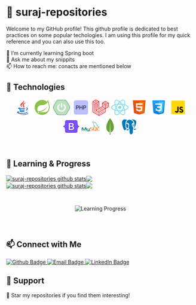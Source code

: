 # 🍊 suraj-repositories

Welcome to my GitHub profile! This github profile is dedicated to best practices on some popular techologies. I am using this profile for my quick reference and you can also use this too.

 🌱 I’m currently learning Spring boot<br>
 💬 Ask me about my snippits<br>
 📫 How to reach me: conacts are mentioned below<br>

## 🚀 Technologies

<p align="center">
  <img src="https://github.com/ProjectsAndPrograms/ProjectsAndPrograms/blob/main/images/java.png" alt="Languages" style="border-radius: 15px;"/>
  <img src="https://github.com/ProjectsAndPrograms/ProjectsAndPrograms/blob/main/images/spring.png" alt="Frameworks" style="border-radius: 15px;"/>
  <img src="https://github.com/ProjectsAndPrograms/ProjectsAndPrograms/blob/main/images/spring-boot.png" alt="Databases" style="border-radius: 15px;"/>
  <img src="https://github.com/ProjectsAndPrograms/ProjectsAndPrograms/blob/main/images/php.png" alt="Tools" style="border-radius: 15px;"/>
  <img src="https://github.com/ProjectsAndPrograms/ProjectsAndPrograms/blob/main/images/laravel.png" alt="Tools" style="border-radius: 15px;"/>
  <img src="https://github.com/ProjectsAndPrograms/ProjectsAndPrograms/blob/main/images/react.png" alt="Tools" style="border-radius: 15px;"/>
  <img src="https://github.com/ProjectsAndPrograms/ProjectsAndPrograms/blob/main/images/html.png" alt="Tools" style="border-radius: 15px;"/>
  <img src="https://github.com/ProjectsAndPrograms/ProjectsAndPrograms/blob/main/images/css.png" alt="Tools" style="border-radius: 15px;"/>
  <img src="https://github.com/ProjectsAndPrograms/ProjectsAndPrograms/blob/main/images/js.png" alt="Tools" style="border-radius: 15px;"/>
  <img src="https://github.com/ProjectsAndPrograms/ProjectsAndPrograms/blob/main/images/bootstrap.png" alt="Tools" style="border-radius: 15px;"/>
  <img src="https://github.com/ProjectsAndPrograms/ProjectsAndPrograms/blob/main/images/mysql.png" alt="Tools" style="border-radius: 15px;"/>
  <img src="https://github.com/ProjectsAndPrograms/ProjectsAndPrograms/blob/main/images/mongo.png" alt="Tools" style="border-radius: 15px;"/>
  <img src="https://github.com/ProjectsAndPrograms/ProjectsAndPrograms/blob/main/images/postgres.png" alt="Tools" style="border-radius: 15px;"/>
</p>

<br/>

   
## 🐎 Learning & Progress



<div align="center">
<a href="https://github.com/suraj-repositories/github-readme-stats#responsive-card-theme#gh-light-mode-only">
<div  style="width: 100%; display: flex;">
 <a href="https://github.com/suraj-repositories/github-readme-stats#responsive-card-theme#gh-light-mode-only" style="display: block;">
  <img align="center" style="max-height: 200px;" src="https://github-readme-stats.vercel.app/api?username=ProjectsAndPrograms&show_icons=true&include_all_commits=true&theme=buefy&hide_border=false#gh-light-mode-only" alt="suraj-repositories github stats" />
 </a>
 <a href="https://github.com/suraj-repositories/github-readme-stats#responsive-card-theme#gh-light-mode-only" style="display:block;">
  <img align="center" style="height: 195px;max-height: 200px"  src="https://github-readme-stats.vercel.app/api/top-langs/?username=suraj-repositories&layout=compact&theme=buefy&hide_border=false#gh-light-mode-only" />
 </a>
</div>
</a>
<a href="https://github.com/suraj-repositories/github-readme-stats#responsive-card-theme#gh-dark-mode-only">
<div  style="width: 100%; display: flex;">
 <a href="https://github.com/suraj-repositories/github-readme-stats#responsive-card-theme#gh-dark-mode-only" style="display: block;">
  <img align="center" style="max-height: 200px;" src="https://github-readme-stats.vercel.app/api?username=suraj-repositories&show_icons=true&include_all_commits=true&theme=merko&hide_border=true#gh-dark-mode-only" alt="suraj-repositories github stats" />
 </a>
 <a href="https://github.com/suraj-repositories/github-readme-stats#responsive-card-theme#gh-dark-mode-only" style="display:block;">
  <img align="center" style="height: 195px;max-height: 200px"  src="https://github-readme-stats.vercel.app/api/top-langs/?username=suraj-repositories&layout=compact&theme=merko&hide_border=true#gh-dark-mode-only" />
 </a>
</a>
</div>
</div>
<br />
<br />
<div align="center">
  <div style="margin: 10px;">
      <img src="https://quickchart.io/chart?c={type:'doughnut',data:{labels:['Java','PHP','JavaScript','Python'],datasets:[{data:[40,30,20,10],backgroundColor:['%23FF4F4F','%232FFF30','%23FACB5F','%2320EDFF']}]},options:{plugins:{doughnutlabel:{labels:[{text:'Languages',font:{size:23}}]}}}}" alt="Learning Progress" style="width: 300px;"/>
  </div>
</div>
<br />
<br />

## 📫 Connect with Me

<p align="left">
   <a href="https://www.github.com/ProjectsAndPrograms">
    <img src="https://img.shields.io/badge/Github-ProjectsAndPrograms-green?style=for-the-badge" alt="Github Badge"/>
  </a>
  <a href="mailto:your.suraj2002fake@gmail.com">
    <img src="https://img.shields.io/badge/Email-your.shubhamkumarmaurya786@gmail.com-red?style=for-the-badge" alt="Email Badge"/>
  </a>
  <a href="https://www.linkedin.com/in/shubham-kumar-277bba278/">
    <img src="https://img.shields.io/badge/LinkedIn-shubham_kumar_277bba278-blue?style=for-the-badge" alt="LinkedIn Badge"/>
  </a>
</p>

## 💚 Support
<p align="left">
  🌟 Star my repositories if you find them interesting!
</p>
